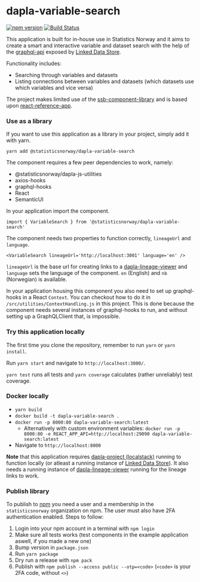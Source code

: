 # dapla-variable-search
[![npm version](https://badge.fury.io/js/%40statisticsnorway%2Fdapla-variable-search.svg)](https://badge.fury.io/js/%40statisticsnorway%2Fdapla-variable-search)
[![Build Status](https://dev.azure.com/statisticsnorway/Dapla/_apis/build/status/Frontends/statisticsnorway.dapla-variable-search?branchName=master)](https://dev.azure.com/statisticsnorway/Dapla/_build/latest?definitionId=132&branchName=master)

This application is built for in-house use in Statistics Norway and it aims to create a smart and interactive variable
and dataset search with the help of the 
[graphql-api](https://github.com/statisticsnorway/linked-data-store-documentation/blob/master/docs/graphql-api.adoc) 
exposed by [Linked Data Store](https://github.com/statisticsnorway/linked-data-store-documentation).

Functionality includes:
* Searching through variables and datasets
* Listing connections between variables and datasets (which datasets use which variables and vice versa)

The project makes limited use of the [ssb-component-library](https://github.com/statisticsnorway/ssb-component-library)
and is based upon [react-reference-app](https://github.com/statisticsnorway/react-reference-app).

### Use as a library
If you want to use this application as a library in your project, simply add it with yarn.

`yarn add @statisticsnorway/dapla-variable-search`

The component requires a few peer dependencies to work, namely:

* @statisticsnorway/dapla-js-utilities
* axios-hooks
* graphql-hooks
* React
* SemanticUI

In your application import the component.

`import { VariableSearch } from '@statisticsnorway/dapla-variable-search'`

The component needs two properties to function correctly, `lineageUrl` and `language`.

`<VariableSearch lineageUrl='http://localhost:3001' language='en' />`

`lineageUrl` is the base url for creating links to a [dapla-lineage-viewer](https://github.com/statisticsnorway/dapla-lineage-viewer) 
and `language` sets the language of the component. `en` (English) and `nb` (Norwegian) is available.

In your application housing this component you also need to set up graphql-hooks in a React `Context`.
You can checkout how to do it in `/src/utilities/ContextHandling.js` in this project. This is done because the component
needs several instances of graphql-hooks to run, and without setting up a GraphQLClient that, is impossible.

### Try this application locally
The first time you clone the repository, remember to run `yarn` or `yarn install`.

Run `yarn start` and navigate to `http://localhost:3000/`.

`yarn test` runs all tests and `yarn coverage` calculates (rather unreliably) test coverage.

### Docker locally
* `yarn build`
* `docker build -t dapla-variable-search .`
* `docker run -p 8000:80 dapla-variable-search:latest`
  * Alternatively with custom environment variables: `docker run -p 8000:80 -e REACT_APP_API=http://localhost:29090 dapla-variable-search:latest`
* Navigate to `http://localhost:8000`

**Note** that this application requires [dapla-project (localstack)](https://github.com/statisticsnorway/dapla-project/blob/master/localstack/README.md)
running to function locally (or atleast a running instance of [Linked Data Store](https://github.com/statisticsnorway/linked-data-store-documentation)).
It also needs a running instance of [dapla-lineage-viewer](https://github.com/statisticsnorway/dapla-lineage-viewer)
running for the lineage links to work.

### Publish library
To publish to [npm](https://www.npmjs.com) you need a user and a membership in the `statisticsnorway` organization on 
npm. The user must also have 2FA authentication enabled. Steps to follow:

1. Login into your npm account in a terminal with `npm login`
2. Make sure all tests works (test components in the example application aswell, if you made a new one)
3. Bump version in `package.json`
4. Run `yarn package`
5. Dry run a release with `npm pack`
6. Publish with `npm publish --access public --otp=<code>` (`<code>` is your 2FA code, without `<>`)

